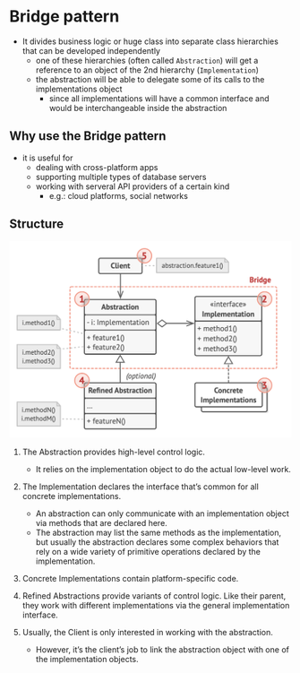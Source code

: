 # Bridge pattern

- It divides business logic or huge class into separate class hierarchies that can be developed independently
  - one of these hierarchies (often called `Abstraction`) will get a reference to an object of the 2nd hierarchy (`Implementation`)
  - the abstraction will be able to delegate some of its calls to the implementations object
    - since all implementations will have a common interface and would be interchangeable inside the abstraction

## Why use the Bridge pattern

- it is useful for
  - dealing with cross-platform apps
  - supporting multiple types of database servers
  - working with serveral API providers of a certain kind
    - e.g.: cloud platforms, social networks

## Structure

![Bridge](../../images/bridge.png)

1. The Abstraction provides high-level control logic.

   - It relies on the implementation object to do the actual low-level work.

2. The Implementation declares the interface that’s common for all concrete implementations.

   - An abstraction can only communicate with an implementation object via methods that are declared here.
   - The abstraction may list the same methods as the implementation, but usually the abstraction declares some complex behaviors that rely on a wide variety of primitive operations declared by the implementation.

3. Concrete Implementations contain platform-specific code.

4. Refined Abstractions provide variants of control logic. Like their parent, they work with different implementations via the general implementation interface.

5. Usually, the Client is only interested in working with the abstraction.
   - However, it’s the client’s job to link the abstraction object with one of the implementation objects.
